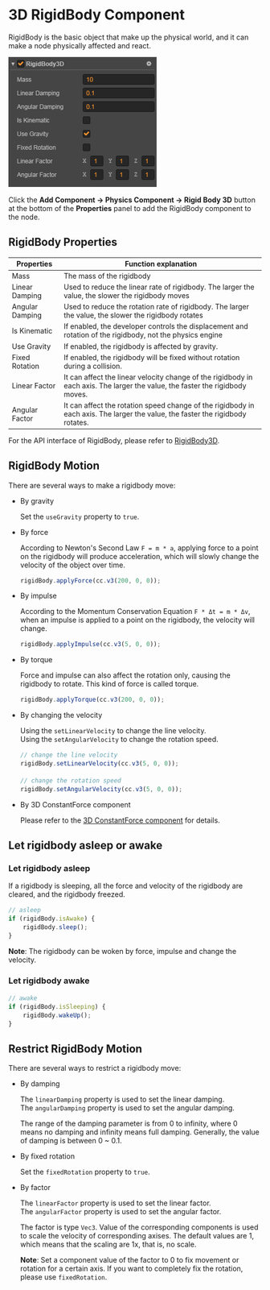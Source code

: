 # 3D RigidBody Component

RigidBody is the basic object that make up the physical world, and it can make a node physically affected and react.

![](image/rigidbody-prop.png)

Click the **Add Component -> Physics Component -> Rigid Body 3D** button at the bottom of the **Properties** panel to add the RigidBody component to the node.

## RigidBody Properties

| Properties      | Function explanation                                                          |
| --------------  | -----------                                                                   |
| Mass            | The mass of the rigidbody                                                     |
| Linear Damping  | Used to reduce the linear rate of rigidbody. The larger the value, the slower the rigidbody moves         |
| Angular Damping | Used to reduce the rotation rate of rigidbody. The larger the value, the slower the rigidbody rotates     |
| Is Kinematic    | If enabled, the developer controls the displacement and rotation of the rigidbody, not the physics engine |
| Use Gravity     | If enabled, the rigidbody is affected by gravity.                             |
| Fixed Rotation  | If enabled, the rigidbody will be fixed without rotation during a collision.  |
| Linear Factor   | It can affect the linear velocity change of the rigidbody in each axis. The larger the value, the faster the rigidbody moves.   |
| Angular Factor  | It can affect the rotation speed change of the rigidbody in each axis. The larger the value, the faster the rigidbody rotates. |

For the API interface of RigidBody, please refer to [RigidBody3D](../../../api/en/classes/RigidBody3D.html).

## RigidBody Motion

There are several ways to make a rigidbody move:

- By gravity

  Set the `useGravity` property to `true`.

- By force

  According to Newton's Second Law `F = m * a`, applying force to a point on the rigidbody will produce acceleration, which will slowly change the velocity of the object over time.

  ```js
  rigidBody.applyForce(cc.v3(200, 0, 0));
  ```

- By impulse

  According to the Momentum Conservation Equation `F * Δt = m * Δv`, when an impulse is applied to a point on the rigidbody, the velocity will change.

  ```js
  rigidBody.applyImpulse(cc.v3(5, 0, 0));
  ```

- By torque

  Force and impulse can also affect the rotation only, causing the rigidbody to rotate. This kind of force is called torque.

  ```js
  rigidBody.applyTorque(cc.v3(200, 0, 0));
  ```

- By changing the velocity
  
  Using the `setLinearVelocity` to change the line velocity.<br>
  Using the `setAngularVelocity` to change the rotation speed.<br>

  ```js
  // change the line velocity
  rigidBody.setLinearVelocity(cc.v3(5, 0, 0));

  // change the rotation speed
  rigidBody.setAngularVelocity(cc.v3(5, 0, 0));
  ```

- By 3D ConstantForce component

  Please refer to the [3D ConstantForce component](./physics-constant-force.md) for details.

## Let rigidbody asleep or awake

### Let rigidbody asleep	

If a rigidbody is sleeping, all the force and velocity of the rigidbody are cleared, and the rigidbody freezed.

```js
// asleep
if (rigidBody.isAwake) {
    rigidBody.sleep();
}
```

**Note**: The rigidbody can be woken by force, impulse and change the velocity.

### Let rigidbody awake	

```js
// awake
if (rigidBody.isSleeping) {
    rigidBody.wakeUp(); 
}
```

## Restrict RigidBody Motion

There are several ways to restrict a rigidbody move:

- By damping

  The `linearDamping` property is used to set the linear damping.<br>
  The `angularDamping` property is used to set the angular damping.

  The range of the damping parameter is from 0 to infinity, where 0 means no damping and infinity means full damping. Generally, the value of damping is between 0 ~ 0.1.

- By fixed rotation

  Set the `fixedRotation` property to `true`.

- By factor

  The `linearFactor` property is used to set the linear factor.<br>
  The `angularFactor` property is used to set the angular factor.

  The factor is type `Vec3`. Value of the corresponding components is used to scale the velocity of corresponding axises. The default values are 1, which means that the scaling are 1x, that is, no scale.

  **Note**: Set a component value of the factor to 0 to fix movement or rotation for a certain axis. If you want to completely fix the rotation, please use `fixedRotation`.
